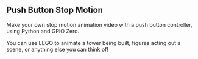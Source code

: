 ## Push Button Stop Motion

Make your own stop motion animation video with a push button controller, using Python and GPIO Zero.

You can use LEGO to animate a tower being built, figures acting out a scene, or anything else you can think of!

